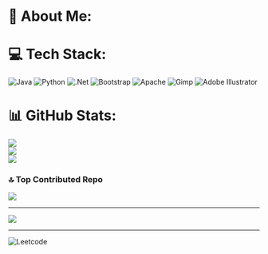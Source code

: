 # 💫 About Me:

# 💻 Tech Stack:
![Java](https://img.shields.io/badge/java-%23ED8B00.svg?style=for-the-badge&logo=openjdk&logoColor=white) ![Python](https://img.shields.io/badge/python-3670A0?style=for-the-badge&logo=python&logoColor=ffdd54) ![.Net](https://img.shields.io/badge/.NET-5C2D91?style=for-the-badge&logo=.net&logoColor=white) ![Bootstrap](https://img.shields.io/badge/bootstrap-%238511FA.svg?style=for-the-badge&logo=bootstrap&logoColor=white) ![Apache](https://img.shields.io/badge/apache-%23D42029.svg?style=for-the-badge&logo=apache&logoColor=white) ![Gimp](https://img.shields.io/badge/Gimp-657D8B?style=for-the-badge&logo=gimp&logoColor=FFFFFF) ![Adobe Illustrator](https://img.shields.io/badge/adobe%20illustrator-%23FF9A00.svg?style=for-the-badge&logo=adobe%20illustrator&logoColor=white)
# 📊 GitHub Stats:
![](https://github-readme-stats.vercel.app/api?username=DavidEmFodor&theme=aura_dark&hide_border=false&include_all_commits=false&count_private=false)<br/>
![](https://github-readme-streak-stats.herokuapp.com/?user=DavidEmFodor&theme=aura_dark&hide_border=false)<br/>
![](https://github-readme-stats.vercel.app/api/top-langs/?username=DavidEmFodor&theme=aura_dark&hide_border=false&include_all_commits=false&count_private=false&layout=compact)

### 🔝 Top Contributed Repo
![](https://github-contributor-stats.vercel.app/api?username=DavidEmFodor&limit=5&theme=dark&combine_all_yearly_contributions=true)

---
[![](https://visitcount.itsvg.in/api?id=DavidEmFodor&icon=0&color=0)](https://visitcount.itsvg.in)

---
![Leetcode](https://leetcode.com/u/DDafo/)
